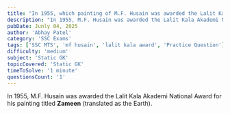 ```yaml
---
title: "In 1955, which painting of M.F. Husain was awarded the Lalit Kala Akademi National Award?"
description: "In 1955, M.F. Husain was awarded the Lalit Kala Akademi National Award for his painting titled Zameen."
pubDate: Junly 04, 2025
author: 'Abhay Patel'
category: 'SSC Exams'
tags: ['SSC MTS', 'mf husain', 'lalit kala award', 'Practice Question']
difficulty: 'medium'
subject: 'Static GK'
topicCovered: 'Static GK'
timeToSolve: '1 minute'
questionsCount: '1'
---
```


In 1955, M.F. Husain was awarded the Lalit Kala Akademi National Award for his painting titled **Zameen** (translated as the Earth).
